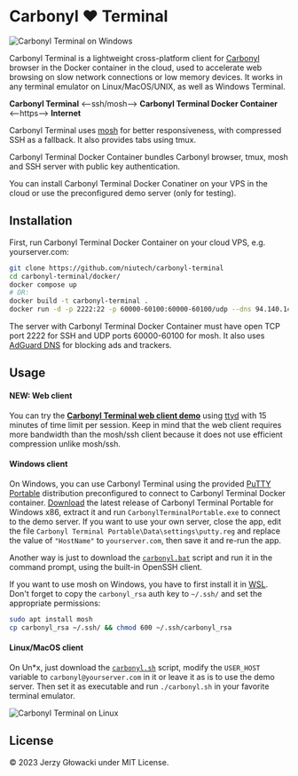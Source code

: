 # Carbonyl ❤️ Terminal

![Carbonyl Terminal on Windows](https://github.com/niutech/carbonyl-terminal/assets/384997/88bb7289-1d34-4664-b574-5f1707549fba)

Carbonyl Terminal is a lightweight cross-platform client for [Carbonyl](https://github.com/fathyb/carbonyl) browser in the Docker container in the cloud, used to accelerate web browsing on slow network connections or low memory devices. It works in any terminal emulator on Linux/MacOS/UNIX, as well as Windows Terminal.

**Carbonyl Terminal** ⟵ssh/mosh⟶ **Carbonyl Terminal Docker Container** ⟵https⟶ **Internet**

Carbonyl Terminal uses [mosh](https://mosh.org/) for better responsiveness, with compressed SSH as a fallback. It also provides tabs using tmux.

Carbonyl Terminal Docker Container bundles Carbonyl browser, tmux, mosh and SSH server with public key authentication.

You can install Carbonyl Terminal Docker Conatiner on your VPS in the cloud or use the preconfigured demo server (only for testing).

## Installation

First, run Carbonyl Terminal Docker Container on your cloud VPS, e.g. yourserver.com:

```sh
git clone https://github.com/niutech/carbonyl-terminal
cd carbonyl-terminal/docker/
docker compose up
# OR:
docker build -t carbonyl-terminal .
docker run -d -p 2222:22 -p 60000-60100:60000-60100/udp --dns 94.140.14.14 --dns 94.140.15.15 --name carbonyl carbonyl-terminal
```

The server with Carbonyl Terminal Docker Container must have open TCP port 2222 for SSH and UDP ports 60000-60100 for mosh. It also uses [AdGuard DNS](https://adguard-dns.io/en/public-dns.html) for blocking ads and trackers.

## Usage

#### NEW: Web client

You can try the [**Carbonyl Terminal web client demo**](https://niutech.github.io/carbonyl-terminal/) using [ttyd](https://github.com/tsl0922/ttyd) with 15 minutes of time limit per session. Keep in mind that the web client requires more bandwidth than the mosh/ssh client because it does not use efficient compression unlike mosh/ssh.

#### Windows client

On Windows, you can use Carbonyl Terminal using the provided [PuTTY Portable](https://portableapps.com/apps/internet/putty_portable) distribution preconfigured to connect to Carbonyl Terminal Docker container. [Download](https://github.com/niutech/carbonyl-terminal/releases) the latest release of Carbonyl Terminal Portable for Windows x86, extract it and run `CarbonylTerminalPortable.exe` to connect to the demo server. If you want to use your own server, close the app, edit the file `Carbonyl Terminal Portable\Data\settings\putty.reg` and replace the value of `"HostName"` to `yourserver.com`, then save it and re-run the app.

Another way is just to download the [`carbonyl.bat`](https://github.com/niutech/carbonyl-terminal/raw/main/carbonyl.bat) script and run it in the command prompt, using the built-in OpenSSH client.

If you want to use mosh on Windows, you have to first install it in [WSL](https://learn.microsoft.com/en-us/windows/wsl/). Don't forget to copy the `carbonyl_rsa` auth key to `~/.ssh/` and set the appropriate permissions:

```sh
sudo apt install mosh
cp carbonyl_rsa ~/.ssh/ && chmod 600 ~/.ssh/carbonyl_rsa
```

#### Linux/MacOS client

On Un*x, just download the [`carbonyl.sh`](https://github.com/niutech/carbonyl-terminal/raw/main/carbonyl.sh) script, modify the `USER_HOST` variable to `carbonyl@yourserver.com` in it or leave it as is to use the demo server. Then set it as executable and run `./carbonyl.sh` in your favorite terminal emulator.

![Carbonyl Terminal on Linux](https://github.com/niutech/carbonyl-terminal/assets/384997/034826e7-81bc-4a22-b1cb-c142239f2c55)


## License

© 2023 Jerzy Głowacki under MIT License.
